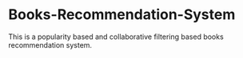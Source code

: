 # Books-Recommendation-System
This is a popularity based and collaborative filtering based books recommendation system.
